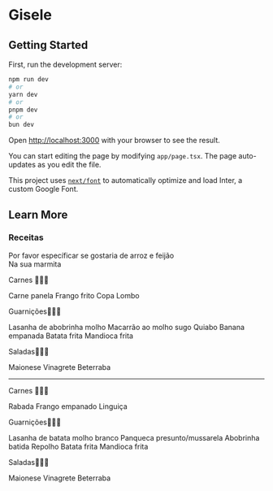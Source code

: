 # Gisele

## Getting Started

First, run the development server:

```bash
npm run dev
# or
yarn dev
# or
pnpm dev
# or
bun dev
```

Open [http://localhost:3000](http://localhost:3000) with your browser to see the result.

You can start editing the page by modifying `app/page.tsx`. The page auto-updates as you edit the file.

This project uses [`next/font`](https://nextjs.org/docs/basic-features/font-optimization) to automatically optimize and load Inter, a custom Google Font.

## Learn More

### Receitas

Por favor específicar se gostaria de arroz e feijão  
Na sua marmita 

Carnes  🍗🥩🍖

Carne panela
Frango frito
Copa Lombo 


Guarnições🥦🌽🍟

Lasanha de abobrinha molho
Macarrão ao molho sugo 
Quiabo
Banana empanada 
Batata frita 
Mandioca frita 

Saladas🍎🥬🍆  

Maionese 
Vinagrete
Beterraba

---------------------------
Carnes  🍗🥩🍖

Rabada
Frango empanado 
Linguiça 


Guarnições🥦🌽🍟

Lasanha de batata molho branco
Panqueca presunto/mussarela
Abobrinha batida
Repolho 
Batata frita 
Mandioca frita 

Saladas🍎🥬🍆  

Maionese 
Vinagrete
Beterraba


